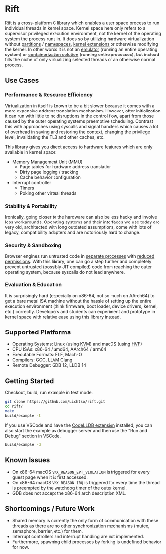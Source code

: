 # Rift
Rift is a cross-platform C library which enables a user space process to run individual threads in kernel space.
Kernel space here only refers to a supervisor privileged execution environment, not the kernel of the operating system the process runs in. 
It does so by utilizing hardware virtualization without [partitions](https://en.wikipedia.org/wiki/OS-level_virtualization) / [namespaces](https://en.wikipedia.org/wiki/Linux_namespaces), [kernel extensions](https://en.wikipedia.org/wiki/Loadable_kernel_module) or otherwise modifying the kernel.
In other words it is not an [emulator](https://en.wikipedia.org/wiki/System_virtual_machine) (running an entire operating system) or [containerization solution](https://en.wikipedia.org/wiki/Containerization_(computing)) (running entire processes),
but instead fills the niche of only virtualizing selected threads of an otherwise normal process.

## Use Cases

### Performance & Resource Efficiency
Virtualization in itself is known to be a bit slower because it comes with a more expensive address translation mechanism.
However, after initialization it can run with little to no disruptions in the control flow, apart from those caused by the outer operating systems preemptive scheduling.
Contrast this with approaches using syscalls and signal handlers which causes a lot of overhead in saving and restoring the context, changing the privilege level, invalidating the TLB and other caches, etc.

This library gives you direct access to hardware features which are only available in kernel space:
- Memory Management Unit (MMU) 
    - Page tables for hardware address translation
    - Dirty page logging / tracking
    - Cache behavior configuration
- Interrupt controller
    - Timers
    - Poking other virtual threads

### Stability & Portability
Ironically, going closer to the hardware can also be less hacky and involve less workarounds.
Operating systems and their interfaces we use today are very old, architected with long outdated assumptions, come with lots of legacy, compatibility adapters and are notoriously hard to change.

### Security & Sandboxing
Browser engines run untrusted code in [separate processes](https://blogs.windows.com/msedgedev/2020/09/30/microsoft-edge-multi-process-architecture/) with [reduced permissions](https://en.wikipedia.org/wiki/Seccomp).
With this library, one can go a step further and completely prevent untrusted (possibly JIT compiled) code from reaching the outer operating system, because syscalls do not lead anywhere.

### Evaluation & Education
It is surprisingly hard (especially on x86-64, not so much on AArch64) to get a bare metal ISA machine without the hassle of setting up the entire execution environment (think firmware, boot loader, device drivers, kernel, etc.) correctly. Developers and students can experiment and prototype in kernel space with relative ease using this library instead.

## Supported Platforms
- Operating Systems: Linux (using [KVM](https://www.kernel.org/doc/Documentation/virtual/kvm/api.txt)) and macOS (using [HVF](https://developer.apple.com/documentation/hypervisor))
- CPU ISAs: x86-64 / amd64, AArch64 / arm64
- Executable Formats: ELF, Mach-O
- Compilers: GCC, LLVM Clang
- Remote Debugger: GDB 12, LLDB 14

## Getting Started
Checkout, build, run example in test mode.
```bash
git clone https://github.com/Lichtso/rift.git
cd rift/
make
build/example -t
```

If you use VSCode and have the [CodeLLDB extension](https://marketplace.visualstudio.com/items?itemName=vadimcn.vscode-lldb) installed,
you can also start the example as debugger server and then use the "Run and Debug" section in VSCode.
```bash
build/example -d
```

## Known Issues
- On x86-64 macOS `VMX_REASON_EPT_VIOLATION` is triggered for every guest page when it is first accessed.
- On x86-64 macOS `VMX_REASON_IRQ` is triggered for every time the thread is preempted by the watchdog timer of the outer kernel.
- GDB does not accept the x86-64 arch description XML.

## Shortcomings / Future Work
- Shared memory is currently the only form of communication with these threads as there are no other synchronization mechanisms (mutex, semaphore, barrier, etc.) for them.
- Interrupt controllers and interrupt handling are not implemented.
- Furthermore, spawning child processes by forking is undefined behavior for now.

